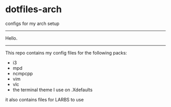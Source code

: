 # dotfiles-arch
configs for my arch setup

-----------

Hello.

----------

This repo contains my config files for the following packs:

- i3
- mpd
- ncmpcpp
- vim
- vlc
- the terminal theme I use on .Xdefaults

it also contains files for LARBS to use 
